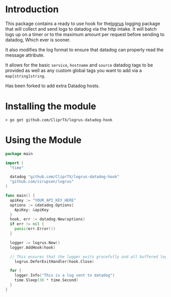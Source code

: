 # Introduction

This package contains a ready to use hook for the[logrus](https://github.com/sirupsen/logrus) logging package that will collect and send logs to datadog via the http intake. It will batch logs up on a timer or to the maximum amount per request before sending to datadog, Which ever is sooner.

It also modifies the log format to ensure that datadog can properly read the message attribute.

It allows for the basic `service`, `hostname` and `source` datadog tags to be provided as well as any custom global tags you want to add via a `map[string]string`.

Has been forked to add extra Datadog hosts.

# Installing the module

```
> go get github.com/CliprTX/logrus-datadog-hook
```

# Using the Module

```go
package main

import (
  "time"

  datadog "github.com/CliprTX/logrus-datadog-hook"
  "github.com/sirupsen/logrus"
)

func main() {
  apiKey := "YOUR_API_KEY_HERE"
  options := &datadog.Options{
    ApiKey: &apiKey
  }
  hook, err := datadog.New(options)
  if err != nil {
    panic(err.Error())
  }

  logger := logrus.New()
  logger.AddHook(hook)

  // This ensures that the logger exits gracefully and all buffered logs are sent before closing down
	logrus.DeferExitHandler(hook.Close)

  for {
    logger.Info("This is a log sent to datadog")
    time.Sleep(30 * time.Second)
  }
}
```
